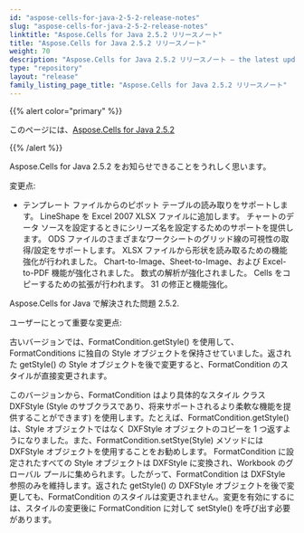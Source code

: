 ```yaml
---
id: "aspose-cells-for-java-2-5-2-release-notes"
slug: "aspose-cells-for-java-2-5-2-release-notes"
linktitle: "Aspose.Cells for Java 2.5.2 リリースノート"
title: "Aspose.Cells for Java 2.5.2 リリースノート"
weight: 70
description: "Aspose.Cells for Java 2.5.2 リリースノート – the latest updates and fixes."
type: "repository"
layout: "release"
family_listing_page_title: "Aspose.Cells for Java 2.5.2 リリースノート"
---
```

{{% alert color="primary" %}} 

このページには、[Aspose.Cells for Java 2.5.2](https://releases.aspose.com/cells/java/new-releases/aspose.cells-for-java-2.5.2/)

{{% /alert %}} 

Aspose.Cells for Java 2.5.2 をお知らせできることをうれしく思います。

変更点:

- テンプレート ファイルからのピボット テーブルの読み取りをサポートします。
 LineShape を Excel 2007 XLSX ファイルに追加します。
チャートのデータ ソースを設定するときにシリーズ名を設定するためのサポートを提供します。
 ODS ファイルのさまざまなワークシートのグリッド線の可視性の取得/設定をサポートします。
 XLSX ファイルから形状を読み取るための機能強化が行われました。
 Chart-to-Image、Sheet-to-Image、および Excel-to-PDF 機能が強化されました。
数式の解析が強化されました。
 Cells をコピーするための拡張が行われます。
31 の修正と機能強化。

 Aspose.Cells for Java で解決された問題 2.5.2.





ユーザーにとって重要な変更点:



古いバージョンでは、FormatCondition.getStyle() を使用して、FormatConditions に独自の Style オブジェクトを保持させていました。返された getStyle() の Style オブジェクトを後で変更すると、FormatCondition のスタイルが直接変更されます。

このバージョンから、FormatCondition はより具体的なスタイル クラス DXFStyle (Style のサブクラスであり、将来サポートされるより柔軟な機能を提供することができます) を使用します。たとえば、FormatCondition.getStyle() は、Style オブジェクトではなく DXFStyle オブジェクトのコピーを 1 つ返すようになりました。また、FormatCondition.setStye(Style) メソッドには DXFStyle オブジェクトを使用することをお勧めします。 FormatCondition に設定されたすべての Style オブジェクトは DXFStyle に変換され、Workbook のグローバル プールに集められます。したがって、FormatCondition は DXFStyle 参照のみを維持します。返された getStyle() の DXFStyle オブジェクトを後で変更しても、FormatCondition のスタイルは変更されません。変更を有効にするには、スタイルの変更後に FormatCondition に対して setStyle() を呼び出す必要があります。
